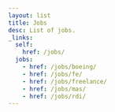 ```yaml
---
layout: list
title: Jobs
desc: List of jobs.
_links:
  self:
    href: /jobs/
  jobs:
    - href: /jobs/boeing/
    - href: /jobs/fe/
    - href: /jobs/freelance/
    - href: /jobs/mas/
    - href: /jobs/rdi/
---
```


